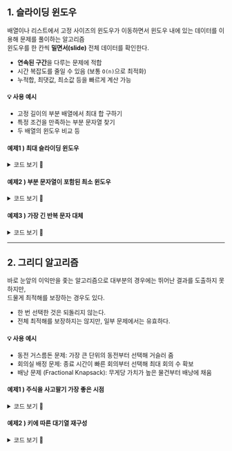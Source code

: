 ## 1. 슬라이딩 윈도우
배열이나 리스트에서 고정 사이즈의 윈도우가 이동하면서 윈도우 내에 있는 데이터를 이용해 문제를 풀이하는 알고리즘
<br>
윈도우를 한 칸씩 **밀면서(slide)** 전체 데이터를 확인한다.

- **연속된 구간**을 다루는 문제에 적합
- 시간 복잡도를 줄일 수 있음 (보통 `O(n)`으로 최적화)
- 누적합, 최댓값, 최소값 등을 빠르게 계산 가능

#### 💡 사용 예시
- 고정 길이의 부분 배열에서 최대 합 구하기
- 특정 조건을 만족하는 부분 문자열 찾기
- 두 배열의 윈도우 비교 등

#### 예제1 ) 최대 슬라이딩 윈도우

<details>
<summary>코드 보기 🔽</summary>

```python
## 배열 nums가 주어졌을 때 k 크기의 슬라이딩 윈도우를 오른쪽 끝까지 이동하면서
## 최대 슬라이딩 윈도우를 구하라.

from typing import List

class Solution:
    def maxSlidingWindow(self, nums: List[int], k: int) -> List[int]:
        if not nums:
            return nums

        r = []
        for i in range(len(nums) - k + 1):
            r.append(max(nums[i:i + k]))

        return r

sol = Solution()
print(sol.maxSlidingWindow([1,3,-1,-3,5,3,6,7], 3))

# 윈도우가 이동하면서 3개의 숫자씩 묶어서 그 중 최댓값을 하나씩 뽑는다.
# 출력 : [3, 3, 5, 5, 6, 7]
```
</details>


#### 예제2 ) 부분 문자열이 포함된 최소 윈도우

<details>
<summary>코드 보기 🔽</summary>

```python
# 문자열 S와 T를 입력받아 O(n)에 T의 모든 문자가 포함된 S의
# 최소 윈도우를 찾아라.

# 투 포인터, 슬라이딩 윈도우로 최적화
import collections

class Solution:
    def minWindow(self, s: str, t: str) -> str:
        need = collections.Counter(t)
        missing = len(t)
        left = start = end = 0
        
        # 오른쪽 포인터 이동
        for right, char in enumerate(s, 1):
            missing -= need[char] > 0
            need[char] -= 1
            
            # 필요 문자가 0이면 왼쪽 포인터 이동 판단
            if missing == 0:
                while left < right and need[s[left]] < 0:
                    need[s[left]] += 1
                    left += 1
                    
                if not end or right - left <= end - start:
                    start, end = left, right
                need[s[left]] += 1
                missing += 1
                left += 1
            
        return s[start:end]
        
sol = Solution()
print(sol.minWindow("ADOBECODEBANC", "ABC"))

# 출력 : BANC
```
</details> 

#### 예제3 ) 가장 긴 반복 문자 대체
<details>
<summary>코드 보기 🔽</summary>
    
```python
# 대문자로 구성된 문자열 s가 주어졌을 때 k번만큼의 변경으로 만들 수 있는,
# 연속으로 반복된 문자열의 가장 긴 길이를 출력하라.

import collections

class Solution:
    def characterReplacement(self, s: str, k: int) -> int:
        left = right = 0
        counts = collections.Counter()
        for right in range(1, len(s) + 1):
            counts[s[right - 1]] += 1
            # 가장 흔하게 등장하는 문자 탐색
            max_char_n = counts.most_common(1)[0][1]
            
            # k 초과시 왼쪽 포인터 이동
            if right - left - max_char_n > k:
                counts[s[left]] -= 1
                left += 1
        return right - left
    
sol = Solution()
print(sol.characterReplacement("AAABBC", 2))

# B를 A로 각각 2번 변경하면 길이 5인 AAAAA를 만들 수 있다.
# 출력 : 5

```
</details> 

---

## 2. 그리디 알고리즘
바로 눈앞의 이익만을 좇는 알고리즘으로 대부분의 경우에는 뛰어난 결과를 도출하지 못하지만,<br>
드물게 최적해를 보장하는 경우도 있다.

- 한 번 선택한 것은 되돌리지 않는다.
- 전체 최적해를 보장하지는 않지만, 일부 문제에서는 유효하다.

#### 💡 사용 예시
- 동전 거스름돈 문제: 가장 큰 단위의 동전부터 선택해 거슬러 줌
- 회의실 배정 문제: 종료 시간이 빠른 회의부터 선택해 최대 회의 수 확보
- 배낭 문제 (Fractional Knapsack): 무게당 가치가 높은 물건부터 배낭에 채움

#### 예제1 ) 주식을 사고팔기 가장 좋은 시점
<details>
<summary>코드 보기 🔽</summary>

```python
# 여러 번의 거래로 낼 수 있는 최대 이익을 산출하라.
from typing import List

class Solution:
    # 그리디 알고리즘
    def maxProfit(self, prices: List[int]) -> int:
        result = 0
        # 값이 오르는 경우 매번 그리디 계산
        for i in range(len(prices) - 1):
            if prices[i + 1] > prices[i]:
                result += prices[i + 1] - prices[i]
        return result
    
    # 파이썬다운 방식으로 처리
    def maxProfit_py(self, prices: List[int]) -> int:
        # 0보다 크면 무조건 합산
        return sum(max(prices[i + 1] - prices[i],0) for i in range(len(prices) -1))

sol = Solution()
print(sol.maxProfit([7,1,5,3,6,4])) # 그리디 알고리즘
print(sol.maxProfit_py([7,1,5,3,6,4])) # 파이썬 활용

# 출력 : 7
```

</details>

#### 예제2 ) 키에 따른 대기열 재구성
<details>
<summary>코드 보기 🔽</summary>

```python
# 여러 명의 사람들이 줄을 서 있다. 각각의 사람은 (h, k)의 두 정수 쌍을 갖는데,
# h는 그 사람의 키, k는 앞에 줄 서 있는 사람들 중 자신의 키 이상인 사람들의
# 수를 뜻한다. 이 값이 올바르도록 줄을 재정렬하는 알고리즘을 작성하라.

# 우선순위 큐 이용
import heapq
from typing import List

class Solution:
    def reconstructQueue(self, people: List[List[int]]) -> List[List[int]]:
        heap = []
        # 키 역순, 인덱스 삽입
        for person in people:
            heapq.heappush(heap, (-person[0], person[1]))
                           
        result = []
        # 키 역순, 인덱스 추출
        while heap:
            person = heapq.heappop(heap)
            result.insert(person[1], [-person[0], person[1]])
        return result
    
sol = Solution()
print(sol.reconstructQueue([[7,0],[4,4],[7,1],[5,0],[6,1],[5,2]]))

# 출력 : [[5, 0], [7, 0], [5, 2], [6, 1], [4, 4], [7, 1]]
```
</details>
